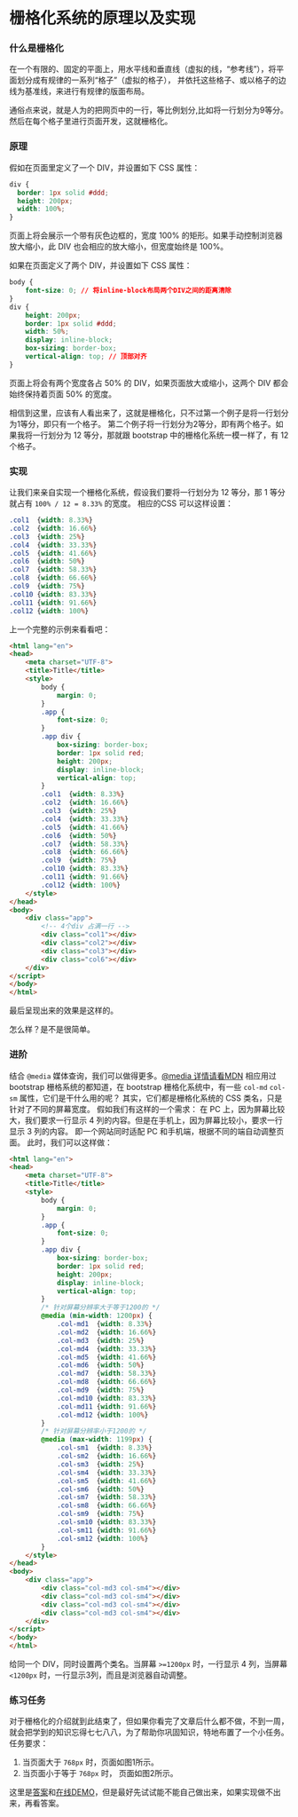 # 栅格化系统的原理以及实现
### 什么是栅格化
在一个有限的、固定的平面上，用水平线和垂直线（虚拟的线，“参考线”），将平面划分成有规律的一系列“格子”（虚拟的格子），
并依托这些格子、或以格子的边线为基准线，来进行有规律的版面布局。

通俗点来说，就是人为的把网页中的一行，等比例划分,比如将一行划分为9等分。然后在每个格子里进行页面开发，这就栅格化。

### 原理
假如在页面里定义了一个 DIV，并设置如下 CSS 属性：
```css
div {
  border: 1px solid #ddd;
  height: 200px;
  width: 100%;
}
```
页面上将会展示一个带有灰色边框的，宽度 100% 的矩形。如果手动控制浏览器放大缩小，此 DIV 也会相应的放大缩小，但宽度始终是 100%。
<br>

如果在页面定义了两个 DIV，并设置如下 CSS 属性：
```css
body {
    font-size: 0; // 将inline-block布局两个DIV之间的距离清除
}
div {
    height: 200px;
    border: 1px solid #ddd;
    width: 50%;
    display: inline-block;
    box-sizing: border-box;
    vertical-align: top; // 顶部对齐
}
```
页面上将会有两个宽度各占 50% 的 DIV，如果页面放大或缩小，这两个 DIV 都会始终保持着页面 50% 的宽度。

相信到这里，应该有人看出来了，这就是栅格化，只不过第一个例子是将一行划分为1等分，即只有一个格子。
第二个例子将一行划分为2等分，即有两个格子。如果我将一行划分为 12 等分，那就跟 bootstrap 中的栅格化系统一模一样了，有 12 个格子。

### 实现
让我们来亲自实现一个栅格化系统，假设我们要将一行划分为 12 等分，那 1 等分就占有 `100% / 12 = 8.33%` 的宽度。
相应的CSS 可以这样设置：
```css
.col1  {width: 8.33%}
.col2  {width: 16.66%}
.col3  {width: 25%}
.col4  {width: 33.33%}
.col5  {width: 41.66%}
.col6  {width: 50%}
.col7  {width: 58.33%}
.col8  {width: 66.66%}
.col9  {width: 75%}
.col10 {width: 83.33%}
.col11 {width: 91.66%}
.col12 {width: 100%}
```
上一个完整的示例来看看吧：
```html
<html lang="en">
<head>
    <meta charset="UTF-8">
    <title>Title</title>
    <style>
        body {
            margin: 0;
        }
        .app {
            font-size: 0;
        }
        .app div {
            box-sizing: border-box;
            border: 1px solid red;
            height: 200px;
            display: inline-block;
            vertical-align: top;
        }
        .col1  {width: 8.33%}
        .col2  {width: 16.66%}
        .col3  {width: 25%}
        .col4  {width: 33.33%}
        .col5  {width: 41.66%}
        .col6  {width: 50%}
        .col7  {width: 58.33%}
        .col8  {width: 66.66%}
        .col9  {width: 75%}
        .col10 {width: 83.33%}
        .col11 {width: 91.66%}
        .col12 {width: 100%}
    </style>
</head>
<body>
    <div class="app">
        <!-- 4个div 占满一行 -->
        <div class="col1"></div>
        <div class="col2"></div>
        <div class="col3"></div>
        <div class="col6"></div>
    </div>
</script>
</body>
</html>
```
最后呈现出来的效果是这样的。

怎么样？是不是很简单。

### 进阶
结合 `@media` 媒体查询，我们可以做得更多。[@media 详情请看MDN](https://developer.mozilla.org/zh-CN/docs/Web/CSS/@media)
相应用过 bootstrap 栅格系统的都知道，在 bootstrap 栅格化系统中，有一些 `col-md` `col-sm` 属性，它们是干什么用的呢？
其实，它们都是栅格化系统的 CSS 类名，只是针对了不同的屏幕宽度。
假如我们有这样的一个需求：
在 PC 上，因为屏幕比较大，我们要求一行显示 4 列的内容。但是在手机上，因为屏幕比较小，要求一行显示 3 列的内容。
即一个网站同时适配 PC 和手机端，根据不同的端自动调整页面。
此时，我们可以这样做：
```html
<html lang="en">
<head>
    <meta charset="UTF-8">
    <title>Title</title>
    <style>
        body {
            margin: 0;
        }
        .app {
            font-size: 0;
        }
        .app div {
            box-sizing: border-box;
            border: 1px solid red;
            height: 200px;
            display: inline-block;
            vertical-align: top;
        }
        /* 针对屏幕分辨率大于等于1200的 */
        @media (min-width: 1200px) {
            .col-md1  {width: 8.33%}
            .col-md2  {width: 16.66%}
            .col-md3  {width: 25%}
            .col-md4  {width: 33.33%}
            .col-md5  {width: 41.66%}
            .col-md6  {width: 50%}
            .col-md7  {width: 58.33%}
            .col-md8  {width: 66.66%}
            .col-md9  {width: 75%}
            .col-md10 {width: 83.33%}
            .col-md11 {width: 91.66%}
            .col-md12 {width: 100%}
		}
        /* 针对屏幕分辨率小于1200的 */
		@media (max-width: 1199px) {
            .col-sm1  {width: 8.33%}
            .col-sm2  {width: 16.66%}
            .col-sm3  {width: 25%}
            .col-sm4  {width: 33.33%}
            .col-sm5  {width: 41.66%}
            .col-sm6  {width: 50%}
            .col-sm7  {width: 58.33%}
            .col-sm8  {width: 66.66%}
            .col-sm9  {width: 75%}
            .col-sm10 {width: 83.33%}
            .col-sm11 {width: 91.66%}
            .col-sm12 {width: 100%}
		}
    </style>
</head>
<body>
    <div class="app">
        <div class="col-md3 col-sm4"></div>
        <div class="col-md3 col-sm4"></div>
        <div class="col-md3 col-sm4"></div>
        <div class="col-md3 col-sm4"></div>
    </div>
</script>
</body>
</html>
```
给同一个 DIV，同时设置两个类名。当屏幕 `>=1200px` 时，一行显示 4 列，当屏幕 `<1200px` 时，一行显示3列，而且是浏览器自动调整。

### 练习任务
对于栅格化的介绍就到此结束了，但如果你看完了文章后什么都不做，不到一周，就会把学到的知识忘得七七八八，为了帮助你巩固知识，特地布置了一个小任务。
任务要求：
1. 当页面大于 `768px` 时，页面如图1所示。
2. 当页面小于等于 `768px` 时， 页面如图2所示。

这里是[答案](https://github.com/woai3c/2016ife-task/blob/master/part1/task8.html)和[在线DEMO](http://htmlpreview.github.io/?https://github.com/woai3c/2016ife-task/blob/master/part1/task8.html)，但是最好先试试能不能自己做出来，如果实现做不出来，再看答案。

